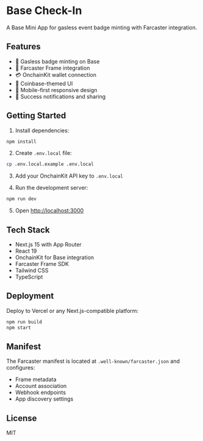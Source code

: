 # Base Check-In

A Base Mini App for gasless event badge minting with Farcaster integration.

## Features

- 🎫 Gasless badge minting on Base
- 🔵 Farcaster Frame integration
- 💳 OnchainKit wallet connection
- 🎨 Coinbase-themed UI
- 📱 Mobile-first responsive design
- 🔔 Success notifications and sharing

## Getting Started

1. Install dependencies:
```bash
npm install
```

2. Create `.env.local` file:
```bash
cp .env.local.example .env.local
```

3. Add your OnchainKit API key to `.env.local`

4. Run the development server:
```bash
npm run dev
```

5. Open [http://localhost:3000](http://localhost:3000)

## Tech Stack

- Next.js 15 with App Router
- React 19
- OnchainKit for Base integration
- Farcaster Frame SDK
- Tailwind CSS
- TypeScript

## Deployment

Deploy to Vercel or any Next.js-compatible platform:

```bash
npm run build
npm start
```

## Manifest

The Farcaster manifest is located at `.well-known/farcaster.json` and configures:
- Frame metadata
- Account association
- Webhook endpoints
- App discovery settings

## License

MIT
